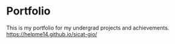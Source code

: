 # Portfolio

This is my portfolio for my undergrad projects and achievements.
https://helpme14.github.io/sicat-gio/
